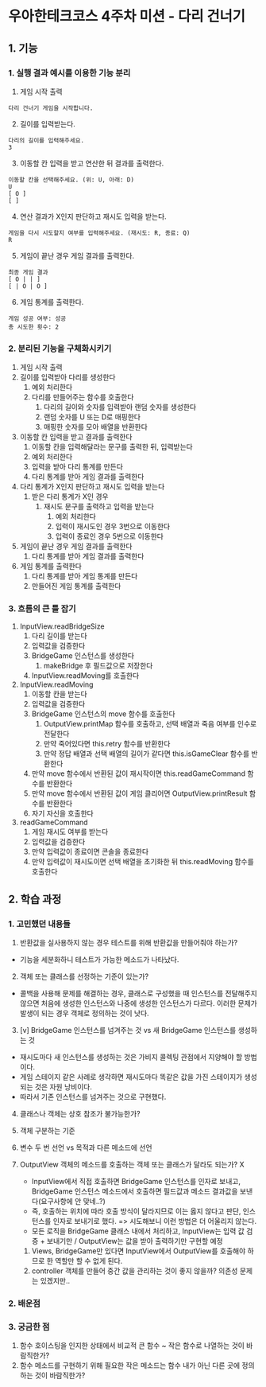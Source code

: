 # 우아한테크코스 4주차 미션 - 다리 건너기

## 1. 기능

### 1. 실행 결과 예시를 이용한 기능 분리

1. 게임 시작 출력

```
다리 건너기 게임을 시작합니다.
```

2. 길이를 입력받는다.

```
다리의 길이를 입력해주세요.
3
```

3. 이동할 칸 입력을 받고 연산한 뒤 결과를 출력한다.

```
이동할 칸을 선택해주세요. (위: U, 아래: D)
U
[ O ]
[ ]
```

4. 연산 결과가 X인지 판단하고 재시도 입력을 받는다.

```
게임을 다시 시도할지 여부를 입력해주세요. (재시도: R, 종료: Q)
R
```

5. 게임이 끝난 경우 게임 결과를 출력한다.

```
최종 게임 결과
[ O | | ]
[ | O | O ]
```

6. 게임 통계를 출력한다.

```
게임 성공 여부: 성공
총 시도한 횟수: 2
```

### 2. 분리된 기능을 구체화시키기

1. 게임 시작 출력
2. 길이를 입력받아 다리를 생성한다
   1. 예외 처리한다
   2. 다리를 만들어주는 함수를 호출한다
      1. 다리의 길이와 숫자를 입력받아 랜덤 숫자를 생성한다
      2. 랜덤 숫자를 U 또는 D로 매핑한다
      3. 매핑한 숫자를 모아 배열을 반환한다
3. 이동할 칸 입력을 받고 결과를 출력한다
   1. 이동할 칸을 입력해달라는 문구를 출력한 뒤, 입력받는다
   2. 예외 처리한다
   3. 입력을 받아 다리 통계를 만든다
   4. 다리 통계를 받아 게임 결과를 출력한다
4. 다리 통계가 X인지 판단하고 재시도 입력을 받는다
   1. 받은 다리 통계가 X인 경우
      1. 재시도 문구를 출력하고 입력을 받는다
         1. 예외 처리한다
         2. 입력이 재시도인 경우 3번으로 이동한다
         3. 입력이 종료인 경우 5번으로 이동한다
5. 게임이 끝난 경우 게임 결과를 출력한다
   1. 다리 통계를 받아 게임 결과를 출력한다
6. 게임 통계를 출력한다
   1. 다리 통계를 받아 게임 통계를 만든다
   2. 만들어진 게임 통계를 출력한다

### 3. 흐름의 큰 틀 잡기

1. InputView.readBridgeSize
   1. 다리 길이를 받는다
   2. 입력값을 검증한다
   3. BridgeGame 인스턴스를 생성한다
      1. makeBridge 후 필드값으로 저장한다
   4. InputView.readMoving를 호출한다
2. InputView.readMoving
   1. 이동할 칸을 받는다
   2. 입력값을 검증한다
   3. BridgeGame 인스턴스의 move 함수를 호출한다
      1. OutputView.printMap 함수를 호출하고, 선택 배열과 죽음 여부를 인수로 전달한다
      2. 만약 죽어있다면 this.retry 함수를 반환한다
      3. 만약 정답 배열과 선택 배열의 길이가 같다면 this.isGameClear 함수를 반환한다
   4. 만약 move 함수에서 반환된 값이 재시작이면 this.readGameCommand 함수를 반환한다
   5. 만약 move 함수에서 반환된 값이 게임 클리어면 OutputView.printResult 함수를 반환한다
   6. 자기 자신을 호출한다
3. readGameCommand
   1. 게임 재시도 여부를 받는다
   2. 입력값을 검증한다
   3. 만약 입력값이 종료이면 콘솔을 종료한다
   4. 만약 입력값이 재시도이면 선택 배열을 초기화한 뒤 this.readMoving 함수를 호출한다

## 2. 학습 과정

### 1. 고민했던 내용들

1. 반환값을 실사용하지 않는 경우 테스트를 위해 반환값을 만들어줘야 하는가?

- 기능을 세분화하니 테스트가 가능한 메소드가 나타났다.

2. 객체 또는 클래스를 선정하는 기준이 있는가?

- 콜백을 사용해 문제를 해결하는 경우, 클래스로 구성했을 때 인스턴스를 전달해주지 않으면 처음에 생성한 인스턴스와 나중에 생성한 인스턴스가 다르다. 이러한 문제가 발생이 되는 경우 객체로 정의하는 것이 낫다.

3. [v] BridgeGame 인스턴스를 넘겨주는 것 vs 새 BridgeGame 인스턴스를 생성하는 것

- 재시도마다 새 인스턴스를 생성하는 것은 가비지 콜렉팅 관점에서 지양해야 할 방법이다.
- 게임 스테이지 같은 사례로 생각하면 재시도마다 똑같은 값을 가진 스테이지가 생성되는 것은 자원 낭비이다.
- 따라서 기존 인스턴스를 넘겨주는 것으로 구현했다.

4. 클래스나 객체는 상호 참조가 불가능한가?

5. 객체 구분하는 기준

6. 변수 두 번 선언 vs 목적과 다른 메소드에 선언

7. OutputView 객체의 메소드를 호출하는 객체 또는 클래스가 달라도 되는가? X
   - InputView에서 직접 호출하면 BridgeGame 인스턴스를 인자로 보내고, BridgeGame 인스턴스 메소드에서 호출하면 필드값과 메소드 결과값을 보낸다(요구사항에 안 맞네..?)
   - 즉, 호출하는 위치에 따라 호출 방식이 달라지므로 이는 옳지 않다고 판단, 인스턴스를 인자로 보내기로 했다. => 시도해보니 이런 방법은 더 어울리지 않는다.
   - 모든 로직을 BridgeGame 클래스 내에서 처리하고, InputView는 입력 값 검증 + 보내기만 / OutputView는 값을 받아 출력하기만 구현할 예정
   1. Views, BridgeGame만 있다면 InputView에서 OutputView를 호출해야 하므로 한 역할만 할 수 없게 된다.
   2. controller 객체를 만들어 중간 값을 관리하는 것이 좋지 않을까? 의존성 문제는 있겠지만..

### 2. 배운점

### 3. 궁금한 점

1. 함수 호이스팅을 인지한 상태에서 비교적 큰 함수 ~ 작은 함수로 나열하는 것이 바람직한가?
2. 함수 메소드를 구현하기 위해 필요한 작은 메소드는 함수 내가 아닌 다른 곳에 정의하는 것이 바람직한가?
